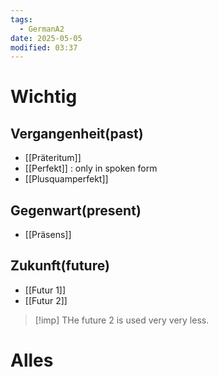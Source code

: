 ```yaml
---
tags:
  - GermanA2
date: 2025-05-05
modified: 03:37
---
```

# Wichtig
## Vergangenheit(past)
- [[Präteritum]]
- [[Perfekt]] : only in spoken form
- [[Plusquamperfekt]]
## Gegenwart(present)
- [[Präsens]]
## Zukunft(future)
- [[Futur 1]]
- [[Futur 2]]

>[!imp]
>THe future 2 is used very very less.
>
# Alles

